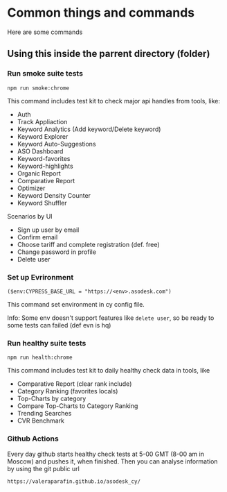# Common things and commands

Here are some commands

## Using this inside the parrent directory (folder)


### Run smoke suite tests

```
npm run smoke:chrome
```

This command includes test kit to check major api handles from tools, like: 

 - Auth
 - Track Appliaction
 - Keyword Analytics (Add keyword/Delete keyword)
 - Keyword Explorer
 - Keyword Auto-Suggestions
 - ASO Dashboard
 - Keyword-favorites
 - Keyword-highlights
 - Organic Report
 - Comparative Report
 - Optimizer
 - Keyword Density Counter
 - Keyword Shuffler
 
 Scenarios by UI
 
  - Sign up user by email
  - Confirm email
  - Choose tariff and complete registration (def. free)
  - Change password in profile
  - Delete user

### Set up Evrironment

```
($env:CYPRESS_BASE_URL = "https://<env>.asodesk.com")
```

This command set environment in cy config file.

Info: Some env doesn't support features like `delete user`, so be ready to some tests can failed (def evn is hq)

### Run healthy suite tests

```
npm run health:chrome
```

This command includes test kit to daily healthy check data in tools, like

 - Comparative Report (clear rank include)
 - Category Ranking (favorites locals)
 - Top-Charts by category
 - Compare Top-Charts to Category Ranking
 - Trending Searches
 - CVR Benchmark
 
 ### Github Actions
 
Every day github starts healthy check tests at 5-00 GMT (8-00 am in Moscow) and pushes it, when finished.
Then you can analyse information by using the git public url

```
https://valeraparafin.github.io/asodesk_cy/
```
